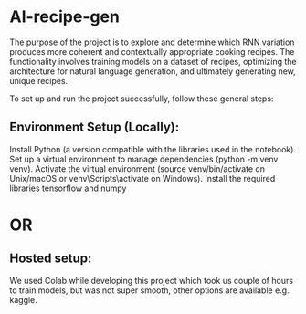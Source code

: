 # AI-recipe-gen

The purpose of the project is to explore and determine which RNN variation produces more coherent and contextually appropriate cooking recipes. The functionality involves training models on a dataset of recipes, optimizing the architecture for natural language generation, and ultimately generating new, unique recipes.

To set up and run the project successfully, follow these general steps:

## Environment Setup (Locally):

Install Python (a version compatible with the libraries used in the notebook).
Set up a virtual environment to manage dependencies (python -m venv venv).
Activate the virtual environment (source venv/bin/activate on Unix/macOS or venv\Scripts\activate on Windows).
Install the required libraries  tensorflow and numpy

# OR

## Hosted setup:

We used Colab while developing this project which took us couple of hours to train models, but was not super smooth, other options are available e.g. kaggle.
